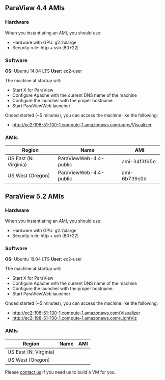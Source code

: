## ParaView 4.4 AMIs

### Hardware

When you instantiating an AMI, you should use:
- Hardware with GPU: g2.2xlarge
- Security rule: http + ssh (80+22)

### Software

__OS:__ Ubuntu 14.04 LTS
__User:__ ec2-user

The machine at startup will:
- Start X for ParaView
- Configure Apache with the current DNS name of the machine
- Configure the launcher with the proper hostname.
- Start ParaViewWeb launcher

Onced started (~5 minutes), you can access the machine like the following:
- http://ec2-198-51-100-1.compute-1.amazonaws.com/apps/Visualizer

### AMIs

| Region                | Name                   | AMI          |
| --------------------- | ---------------------- | ------------ |
| US East (N. Virginia) | ParaViewWeb-4.4-public | ami-34f3f65e |
| US West (Oregon)      | ParaViewWeb-4.4-public | ami-6b739c0b |

## ParaView 5.2 AMIs

### Hardware

When you instantiating an AMI, you should use:
- Hardware with GPU: g2.2xlarge
- Security rule: http + ssh (80+22)

### Software

__OS:__ Ubuntu 16.04 LTS
__User:__ ec2-user

The machine at startup will:
- Start X for ParaView
- Configure Apache with the current DNS name of the machine
- Configure the launcher with the proper hostname.
- Start ParaViewWeb launcher

Onced started (~5 minutes), you can access the machine like the following:
- http://ec2-198-51-100-1.compute-1.amazonaws.com/Visualizer
- http://ec2-198-51-100-1.compute-1.amazonaws.com/LightViz

### AMIs

| Region                | Name | AMI |
| --------------------- | ---- | --- |
| US East (N. Virginia) |      |     |
| US West (Oregon)      |      |     |

Please [contact us](http://www.kitware.com/products/support.html) if you need us to build a VM for you.
